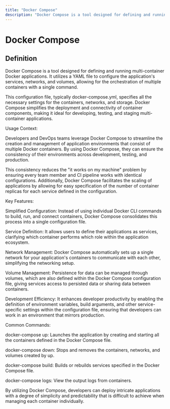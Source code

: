 ```yaml
---
title: "Docker Compose"
description: "Docker Compose is a tool designed for defining and running multi-container Docker applications. It utilizes a YAML file to configure the application's services, networks, and volumes, allowing for the orchestration of multiple containers with a single command."
---
```


# Docker Compose

## Definition

Docker Compose is a tool designed for defining and running multi-container Docker applications. It utilizes a YAML file to configure the application's services, networks, and volumes, allowing for the orchestration of multiple containers with a single command. 

This configuration file, typically docker-compose.yml, specifies all the necessary settings for the containers, networks, and storage. Docker Compose simplifies the deployment and connectivity of container components, making it ideal for developing, testing, and staging multi-container applications.

Usage Context:

Developers and DevOps teams leverage Docker Compose to streamline the creation and management of application environments that consist of multiple Docker containers. By using Docker Compose, they can ensure the consistency of their environments across development, testing, and production. 

This consistency reduces the "it works on my machine" problem by ensuring every team member and CI pipeline works with identical configurations. Additionally, Docker Compose facilitates the scaling of applications by allowing for easy specification of the number of container replicas for each service defined in the configuration.

Key Features:

Simplified Configuration: Instead of using individual Docker CLI commands to build, run, and connect containers, Docker Compose consolidates this process into a single configuration file.

Service Definition: It allows users to define their applications as services, clarifying which container performs which role within the application ecosystem.

Network Management: Docker Compose automatically sets up a single network for your application's containers to communicate with each other, simplifying the networking setup.

Volume Management: Persistence for data can be managed through volumes, which are also defined within the Docker Compose configuration file, giving services access to persisted data or sharing data between containers.

Development Efficiency: It enhances developer productivity by enabling the definition of environment variables, build arguments, and other service-specific settings within the configuration file, ensuring that developers can work in an environment that mirrors production.

Common Commands:

docker-compose up: Launches the application by creating and starting all the containers defined in the Docker Compose file.

docker-compose down: Stops and removes the containers, networks, and volumes created by up.

docker-compose build: Builds or rebuilds services specified in the Docker Compose file.

docker-compose logs: View the output logs from containers.

By utilizing Docker Compose, developers can deploy intricate applications with a degree of simplicity and predictability that is difficult to achieve when managing each container individually.

